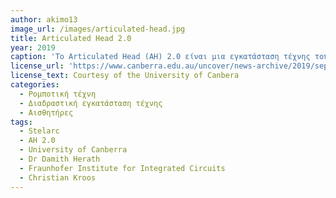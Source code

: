 ```yaml
---
author: akimo13
image_url: /images/articulated-head.jpg
title: Articulated Head 2.0
year: 2019
caption: 'Το Articulated Head (AH) 2.0 είναι μια εγκατάσταση τέχνης του καλλιτέχνη Stelarc. Απεικονίζει την εικονική κεφαλή του χαλλιτέχνη σε μια οθόνη LCD 17" η οποία στηρίζεται σε έναν ρομποτικό βραχίονα. Μια πληθώρα αισθητήρων όπως ακουστικού εντοπισμού και στερεοφωνικής όρασης επιτρέπει στην εγκατάσταση να έχει «επίγνωση» του περιβάλλοντος. Οι αισθητήρες την καθιστούν ικανή να ανιχνεύει ήχους και κινήσεις σε σχέση με τη θέση της και επομένως να αλληλεπιδρά με τους ανθρώπους γύρω της. Η πρόθεση ήταν να μοντελοποιηθεί η συμπεριφορά ενός «ρομποτικού ακροατή», καθώς αλληλεπιδρά με ανθρώπους, οι εκφράσεις του προσώπου αλλάζουν, τα χείλη του κεφαλιού συγχρονίζονται με την ομιλία του και η κίνηση του ρομποτικού βραχίονα συμπληρώνει την αλληλεπίδραση.'
license_url: 'https://www.canberra.edu.au/uncover/news-archive/2019/september/talk-to-the-articulated-head-2.0'
license_text: Courtesy of the University of Canbera
categories:
  - Ρομποτική τέχνη
  - Διαδραστική εγκατάσταση τέχνης
  - Αισθητήρες
tags:
  - Stelarc
  - AH 2.0
  - University of Canberra
  - Dr Damith Herath
  - Fraunhofer Institute for Integrated Circuits
  - Christian Kroos
---
```

